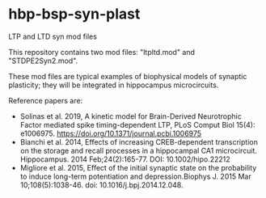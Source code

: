# hbp-bsp-syn-plast
LTP and LTD syn mod files 

This repository contains two mod files: "ltpltd.mod" and "STDPE2Syn2.mod".

These mod files are typical examples of biophysical models of synaptic plasticity;
they will be integrated in hippocampus microcircuits.

Reference papers are:
- Solinas et al. 2019, A kinetic model for Brain-Derived Neurotrophic Factor mediated spike timing-dependent LTP, PLoS Comput Biol 15(4): e1006975. https://doi.org/10.1371/journal.pcbi.1006975
- Bianchi et al. 2014, Effects of increasing CREB-dependent transcription on the storage and recall processes in a hippocampal CA1 microcircuit. Hippocampus. 2014 Feb;24(2):165-77. DOI: 10.1002/hipo.22212
- Migliore et al. 2015, Effect of the initial synaptic state on the probability to induce long-term potentiation and depression.Biophys J. 2015 Mar 10;108(5):1038-46. doi: 10.1016/j.bpj.2014.12.048.
